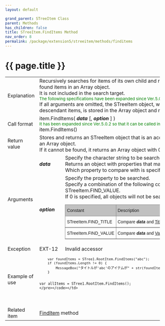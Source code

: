 ```yaml
---
layout: default

grand_parent: STreeItem Class
parent: Methods
has_children: false
title: STreeItem.FindItems Method
nav_order: 8
permalink: /package/extension5/streeitem/methods/finditems
---
```

# {{ page.title }}

<table>
  <tr>
    <td>Explanation</td>
    <td colspan="2">Recursively searches for items of its own child and returns accessors for all found items in an Array object. <br>It is not included in the search target.<br><small><span style="color:green">The following specifications have been expanded since Ver.5.0.2--></span></small><br>If all arguments are omitted, the STreeItem object, which is an accessor to all its descendant items, is stored in the Array object and returned.<small><span style="color:green"><-- until here</span></small></td>
  </tr>
  <tr>
    <td>Call format</td>
    <td colspan="2">item.FindItems( <b><i>data</i></b> [, <b><i>option</i></b> ] )<br><small><span style="color:green">It has been expanded since Ver.5.0.2 so that it can be called in the following format.</span></small><br>item.FindItems()</td>
  </tr>
  <tr>
    <td>Return value</td>
    <td colspan="2">Stores and returns an STreeItem object that is an accessor to the found item in an Array object.<br> If it cannot be found, it returns an Array object with 0 elements.</td>
  </tr>  
  <tr>
    <td rowspan="2">Arguments</td>
    <td><b><i>data</i></b></td>
    <td>Specify the character string to be searched. <br>Returns an object with properties that match this value. <br>Which property to compare with is specified by <b><i>option</i></b>.</td>
  </tr>
  <tr>
    <td><b><i>option</i></b></td>
    <td>Specify the property to be searched. <br>Specify a combination of the following constants. The default is STreeItem.FIND_VALUE.<br> If 0 is specified, all objects will not be searched.<br><style type="text/css">
.tg  {border-collapse:collapse;border-spacing:0;}
.tg td{border-color:black;border-style:solid;border-width:1px;font-family:Arial, sans-serif;font-size:14px;
  overflow:hidden;padding:10px 5px;word-break:normal;}
.tg th{border-color:black;border-style:solid;border-width:1px;font-family:Arial, sans-serif;font-size:14px;
  font-weight:normal;overflow:hidden;padding:10px 5px;word-break:normal;}
.tg .tg-0ss8{background-color:#c0c0c0;border-color:inherit;font-family:Arial, Helvetica, sans-serif !important;text-align:left;
  vertical-align:top}
.tg .tg-j5n6{border-color:inherit;font-family:Arial, Helvetica, sans-serif !important;text-align:left;vertical-align:top}
</style>
<table class="tg">
<thead>
  <tr>
    <th class="tg-0ss8">Constant</th>
    <th class="tg-0ss8">Description</th>
  </tr>
</thead>
<tbody>
  <tr>
    <td class="tg-j5n6">STreeItem.FIND_TITLE</td>
    <td class="tg-j5n6">Compare<span style="font-weight:bold;font-style:italic"> data</span> and <a href="/package/extension5/streeitem/properties/title">Title</a> properties</td>
  </tr>
  <tr>
    <td class="tg-j5n6">STreeItem.FIND_VALUE</td>
    <td class="tg-j5n6">Compare <span style="font-weight:bold;font-style:italic">data</span> and <a href="/package/extension5/streeitem/properties/value">Value</a> properties</td>
  </tr>
</tbody>
</table></td>
  </tr>
  <tr>
    <td>Exception</td>
    <td>EXT-12</td>
    <td>Invalid accessor</td>
  </tr>
  <tr>
    <td>Example of use</td>
    <td colspan="2"><code><pre>
    var foundItems = STree1.RootItem.FindItems("abc");
    if (foundItems.Length != 0) {
        MessageBox("タイトルが'abc'のアイテムが" + str(foundItems.Length) + "個見つかりました。");
    }
    
    var allItems = STree1.RootItem.FindItems();
    </pre></code></td>
  </tr>
  <tr>
    <td>Related item</td>
    <td colspan="2"><a href="/package/extension5/streeitem/methods/finditem">FindItem</a> method</td>
  </tr>
</table>
